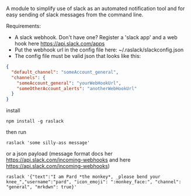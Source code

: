 A module to simplify use of slack as an automated notification tool and for easy sending of slack messages from the command line.

Requirements:

* A slack webhook. Don't have one? Register a 'slack app' and a web hook here https://api.slack.com/apps
* Put the webhook url in the config file here: ~/.raslack/slackconfig.json
* The config file must be valid json that looks like this:

```json
{
  "default_channel": "someAccount_general",
  "channels": {
    "someAccount_general": "yourWebHookUrl",
    "someOtherAccount_alerts": "anotherWebHookUrl"
  }
}
```

install

`npm install -g raslack`

then run

`raslack 'some silly-ass message'`

or a json payload (message format docs her https://api.slack.com/incoming-webhooks and here https://api.slack.com/incoming-webhooks)

`raslack '{"text":"I am Pard *the monkey*, _please bend your knee_","username":"pard", "icon_emoji": ":monkey_face:", "channel": "general", "mrkdwn": true}'`
